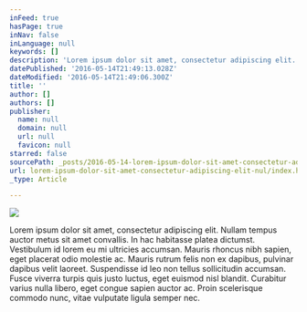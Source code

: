 ```yaml
---
inFeed: true
hasPage: true
inNav: false
inLanguage: null
keywords: []
description: 'Lorem ipsum dolor sit amet, consectetur adipiscing elit. Nullam tempus auctor metus sit amet convallis. In hac habitasse platea dictumst. Vestibulum id lorem eu mi ultricies accumsan. Mauris rhoncus nibh sapien, eget placerat odio molestie ac. Mauris rutrum felis non ex dapibus, pulvinar dapibus velit laoreet. Suspendisse id leo non tellus sollicitudin accumsan. Fusce viverra turpis quis justo luctus, eget euismod nisl blandit. Curabitur varius nulla libero, eget congue sapien auctor ac. Proin scelerisque commodo nunc, vitae vulputate ligula semper nec.'
datePublished: '2016-05-14T21:49:13.028Z'
dateModified: '2016-05-14T21:49:06.300Z'
title: ''
author: []
authors: []
publisher:
  name: null
  domain: null
  url: null
  favicon: null
starred: false
sourcePath: _posts/2016-05-14-lorem-ipsum-dolor-sit-amet-consectetur-adipiscing-elit-nul.md
url: lorem-ipsum-dolor-sit-amet-consectetur-adipiscing-elit-nul/index.html
_type: Article

---
```

![](https://the-grid-user-content.s3-us-west-2.amazonaws.com/1bb21c36-9ded-463a-a14a-74058ef7e99e.jpg)

Lorem ipsum dolor sit amet, consectetur adipiscing elit. Nullam tempus auctor metus sit amet convallis. In hac habitasse platea dictumst. Vestibulum id lorem eu mi ultricies accumsan. Mauris rhoncus nibh sapien, eget placerat odio molestie ac. Mauris rutrum felis non ex dapibus, pulvinar dapibus velit laoreet. Suspendisse id leo non tellus sollicitudin accumsan. Fusce viverra turpis quis justo luctus, eget euismod nisl blandit. Curabitur varius nulla libero, eget congue sapien auctor ac. Proin scelerisque commodo nunc, vitae vulputate ligula semper nec.